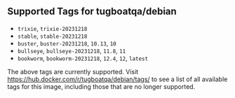 ## Supported Tags for tugboatqa/debian

* `trixie`, `trixie-20231218`
* `stable`, `stable-20231218`
* `buster`, `buster-20231218`, `10.13`, `10`
* `bullseye`, `bullseye-20231218`, `11.8`, `11`
* `bookworm`, `bookworm-20231218`, `12.4`, `12`, `latest`

The above tags are currently supported. Visit https://hub.docker.com/r/tugboatqa/debian/tags/ to see a list of all available tags for this image, including those that are no longer supported.
